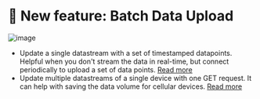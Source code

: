 # 🎉 New feature: Batch Data Upload
![image](https://user-images.githubusercontent.com/24506752/158239304-077902f6-5b06-4c75-b61a-c5e0456ec36b.png)
- Update a single datastream with a set of timestamped datapoints. Helpful when you don't stream the data in real-time, but connect periodically to upload a set of data points. [Read more](https://docs.blynk.io/en/blynk.cloud/upload-set-of-data-with-timestamps-api)
- Update multiple datastreams of a single device with one GET request. It can help with saving the data volume for cellular devices. <a href="https:://docs.blynk.io/en/blynk.cloud/update-multiple-datastreams-api" target="_blank">Read more</a>
